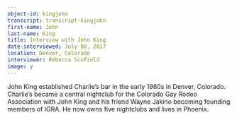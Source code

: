```yaml
---
object-id: kingjohn
transcript: transcript-kingjohn  
first-name: John
last-name: King
title: Interview with John King
date-interviewed: July 08, 2017
location: Denver, Colorado
interviewer: Rebecca Scofield
image: y
---
```

John King established Charlie’s bar in the early 1980s in Denver, Colorado. Charlie’s became a central nightclub for the Colorado Gay Rodeo Association with John King and his friend Wayne Jakino becoming founding members of IGRA. He now owns five nightclubs and lives in Phoenix.
